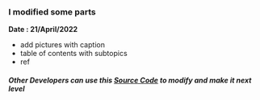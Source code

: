 ### I modified some parts
**Date : 21/April/2022**
- add pictures with caption
- table of contents with subtopics
- ref
#####  Other Developers can use this [Source Code](https://www.overleaf.com/read/cttbjqjrrtfz) to modify and make it next level

